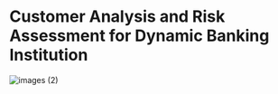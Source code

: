 # Customer Analysis and Risk Assessment for Dynamic Banking Institution
![images (2)](https://github.com/user-attachments/assets/0d27edfa-6daf-47d0-ac7d-8448dd9480ad)
